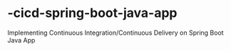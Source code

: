 # -cicd-spring-boot-java-app
Implementing Continuous Integration/Continuous Delivery on Spring Boot Java App

